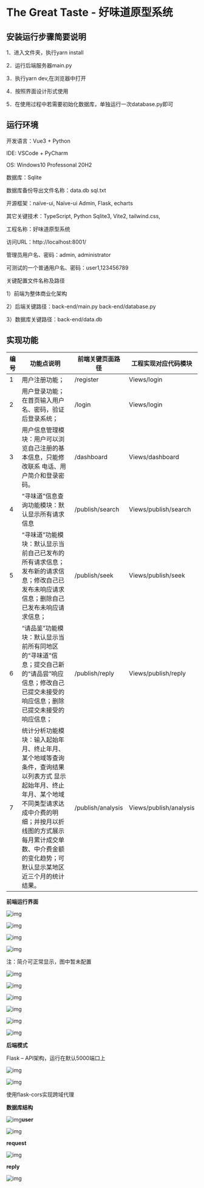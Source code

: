 # The Great  Taste - 好味道原型系统

## 安装运行步骤简要说明

1．进入文件夹，执行yarn install

2．运行后端服务器main.py

3．执行yarn dev,在浏览器中打开

4．按照界面设计形式使用

5．在使用过程中若需要初始化数据库，单独运行一次database.py即可

## 运行环境

开发语言：Vue3 + Python

IDE: VSCode + PyCharm

OS: Windows10 Professonal 20H2

数据库：Sqlite

数据库备份导出文件名称：data.db sql.txt

开源框架：naïve-ui, Naïve-ui Admin, Flask, echarts

其它关键技术：TypeScript, Python Sqlite3, Vite2, tailwind.css,

工程名称：好味道原型系统

访问URL：http://localhost:8001/

管理员用户名、密码：admin, administrator

可测试的一个普通用户名、密码：user1,123456789

关键配置文件名称及路径

1）前端为整体商业化架构

2）后端关键路径：back-end/main.py back-end/database.py

3）数据库关键路径：back-end/data.db

## 实现功能

| 编号 | 功能点说明                                                   | 前端关键页面路径  | 工程实现对应代码模块   |
| ---- | ------------------------------------------------------------ | ----------------- | ---------------------- |
| 1    | 用户注册功能；                                               | /register         | Views/login            |
| 2    | 用户登录功能；在首页输入用户名、密码，验证后登录系统；       | /login            | Views/login            |
| 3    | 用户信息管理模块：用户可以浏览自己注册的基本信息，只能修改联系  电话、用户简介和登录密码。 | /dashboard        | Views/dashboard        |
| 4    | “寻味道”信息查询功能模块：默认显示所有请求信息               | /publish/search   | Views/publish/search   |
| 5    | “寻味道”功能模块：默认显示当前自己已发布的所有请求信息；  发布新的请求信息；修改自己已发布未响应请求信息；删除自己已发布未响应请求信息； | /publish/seek     | Views/publish/seek     |
| 6    | “请品鉴”功能模块：默认显示当前所有同地区的“寻味道”信息；提交自己新的“请品尝”响应信息；修改自己已提交未接受的响应信息；删除已提交未接受的响应信息； | /publish/reply    | Views/publish/reply    |
| 7    | 统计分析功能模块：输入起始年月、终止年月、某个地域等查询条件，查询结果以列表方式  显示起始年月、终止年月、某个地域不同类型请求达成中介费的明细；并按月以折线图的方式展示每月累计成交单数、中介费金额的变化趋势；可默认显示某地区近三个月的统计结果。 | /publish/analysis | Views/publish/analysis |

**前端运行界面**

![img](images\clip_image002.jpg)

 

![img](images\clip_image006.jpg)

 

![img](images\clip_image008.jpg)

 

![img](images\clip_image010.jpg)

注：简介可正常显示，图中暂未配置

 

![img](images\clip_image012.jpg)

 

![img](images\clip_image014.jpg)

 

![img](images\clip_image016.jpg)

 

![img](images\clip_image018.jpg)

 

![img](images\clip_image020.jpg)

![img](images\clip_image022.jpg)

**后端模式**

Flask – API架构，运行在默认5000端口上

![img](images\clip_image024.jpg)

![img](images\clip_image026.jpg)

使用flask-cors实现跨域代理

**数据库结构**

![img](images\clip_image028.jpg)**user**

![img](images\clip_image030.jpg)

**request**

![img](images\clip_image032.jpg)

**reply**

![img](images\clip_image034.jpg)

